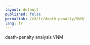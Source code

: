 ```yaml
---
layout: default
published: false
permalink: /v3/fr/death-penalty/VNM/
lang: fr
---
```


death-penalty analysis VNM
